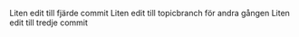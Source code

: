 Liten edit till fjärde commit
Liten edit till topicbranch för andra gången
Liten edit till tredje commit

